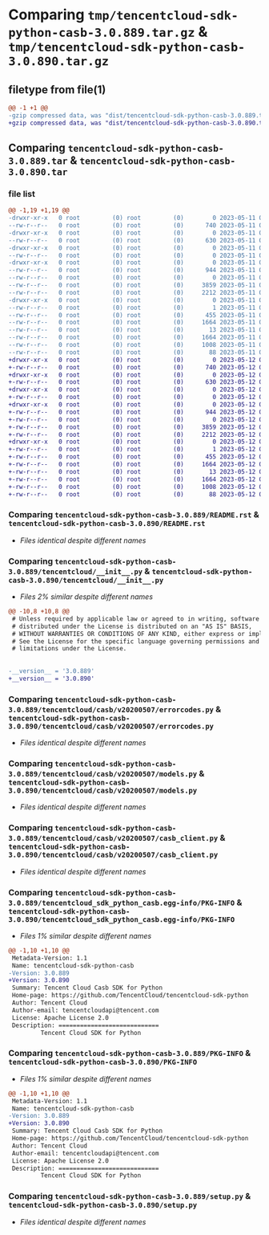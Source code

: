 # Comparing `tmp/tencentcloud-sdk-python-casb-3.0.889.tar.gz` & `tmp/tencentcloud-sdk-python-casb-3.0.890.tar.gz`

## filetype from file(1)

```diff
@@ -1 +1 @@
-gzip compressed data, was "dist/tencentcloud-sdk-python-casb-3.0.889.tar", last modified: Thu May 11 02:23:57 2023, max compression
+gzip compressed data, was "dist/tencentcloud-sdk-python-casb-3.0.890.tar", last modified: Fri May 12 01:05:36 2023, max compression
```

## Comparing `tencentcloud-sdk-python-casb-3.0.889.tar` & `tencentcloud-sdk-python-casb-3.0.890.tar`

### file list

```diff
@@ -1,19 +1,19 @@
-drwxr-xr-x   0 root         (0) root         (0)        0 2023-05-11 02:23:57.000000 tencentcloud-sdk-python-casb-3.0.889/
--rw-r--r--   0 root         (0) root         (0)      740 2023-05-11 02:23:57.000000 tencentcloud-sdk-python-casb-3.0.889/README.rst
-drwxr-xr-x   0 root         (0) root         (0)        0 2023-05-11 02:23:57.000000 tencentcloud-sdk-python-casb-3.0.889/tencentcloud/
--rw-r--r--   0 root         (0) root         (0)      630 2023-05-11 02:23:57.000000 tencentcloud-sdk-python-casb-3.0.889/tencentcloud/__init__.py
-drwxr-xr-x   0 root         (0) root         (0)        0 2023-05-11 02:23:57.000000 tencentcloud-sdk-python-casb-3.0.889/tencentcloud/casb/
--rw-r--r--   0 root         (0) root         (0)        0 2023-05-11 02:23:57.000000 tencentcloud-sdk-python-casb-3.0.889/tencentcloud/casb/__init__.py
-drwxr-xr-x   0 root         (0) root         (0)        0 2023-05-11 02:23:57.000000 tencentcloud-sdk-python-casb-3.0.889/tencentcloud/casb/v20200507/
--rw-r--r--   0 root         (0) root         (0)      944 2023-05-11 02:23:57.000000 tencentcloud-sdk-python-casb-3.0.889/tencentcloud/casb/v20200507/errorcodes.py
--rw-r--r--   0 root         (0) root         (0)        0 2023-05-11 02:23:57.000000 tencentcloud-sdk-python-casb-3.0.889/tencentcloud/casb/v20200507/__init__.py
--rw-r--r--   0 root         (0) root         (0)     3859 2023-05-11 02:23:57.000000 tencentcloud-sdk-python-casb-3.0.889/tencentcloud/casb/v20200507/models.py
--rw-r--r--   0 root         (0) root         (0)     2212 2023-05-11 02:23:57.000000 tencentcloud-sdk-python-casb-3.0.889/tencentcloud/casb/v20200507/casb_client.py
-drwxr-xr-x   0 root         (0) root         (0)        0 2023-05-11 02:23:57.000000 tencentcloud-sdk-python-casb-3.0.889/tencentcloud_sdk_python_casb.egg-info/
--rw-r--r--   0 root         (0) root         (0)        1 2023-05-11 02:23:57.000000 tencentcloud-sdk-python-casb-3.0.889/tencentcloud_sdk_python_casb.egg-info/dependency_links.txt
--rw-r--r--   0 root         (0) root         (0)      455 2023-05-11 02:23:57.000000 tencentcloud-sdk-python-casb-3.0.889/tencentcloud_sdk_python_casb.egg-info/SOURCES.txt
--rw-r--r--   0 root         (0) root         (0)     1664 2023-05-11 02:23:57.000000 tencentcloud-sdk-python-casb-3.0.889/tencentcloud_sdk_python_casb.egg-info/PKG-INFO
--rw-r--r--   0 root         (0) root         (0)       13 2023-05-11 02:23:57.000000 tencentcloud-sdk-python-casb-3.0.889/tencentcloud_sdk_python_casb.egg-info/top_level.txt
--rw-r--r--   0 root         (0) root         (0)     1664 2023-05-11 02:23:57.000000 tencentcloud-sdk-python-casb-3.0.889/PKG-INFO
--rw-r--r--   0 root         (0) root         (0)     1008 2023-05-11 02:23:57.000000 tencentcloud-sdk-python-casb-3.0.889/setup.py
--rw-r--r--   0 root         (0) root         (0)       88 2023-05-11 02:23:57.000000 tencentcloud-sdk-python-casb-3.0.889/setup.cfg
+drwxr-xr-x   0 root         (0) root         (0)        0 2023-05-12 01:05:36.000000 tencentcloud-sdk-python-casb-3.0.890/
+-rw-r--r--   0 root         (0) root         (0)      740 2023-05-12 01:05:35.000000 tencentcloud-sdk-python-casb-3.0.890/README.rst
+drwxr-xr-x   0 root         (0) root         (0)        0 2023-05-12 01:05:36.000000 tencentcloud-sdk-python-casb-3.0.890/tencentcloud/
+-rw-r--r--   0 root         (0) root         (0)      630 2023-05-12 01:05:35.000000 tencentcloud-sdk-python-casb-3.0.890/tencentcloud/__init__.py
+drwxr-xr-x   0 root         (0) root         (0)        0 2023-05-12 01:05:36.000000 tencentcloud-sdk-python-casb-3.0.890/tencentcloud/casb/
+-rw-r--r--   0 root         (0) root         (0)        0 2023-05-12 01:05:35.000000 tencentcloud-sdk-python-casb-3.0.890/tencentcloud/casb/__init__.py
+drwxr-xr-x   0 root         (0) root         (0)        0 2023-05-12 01:05:36.000000 tencentcloud-sdk-python-casb-3.0.890/tencentcloud/casb/v20200507/
+-rw-r--r--   0 root         (0) root         (0)      944 2023-05-12 01:05:35.000000 tencentcloud-sdk-python-casb-3.0.890/tencentcloud/casb/v20200507/errorcodes.py
+-rw-r--r--   0 root         (0) root         (0)        0 2023-05-12 01:05:35.000000 tencentcloud-sdk-python-casb-3.0.890/tencentcloud/casb/v20200507/__init__.py
+-rw-r--r--   0 root         (0) root         (0)     3859 2023-05-12 01:05:35.000000 tencentcloud-sdk-python-casb-3.0.890/tencentcloud/casb/v20200507/models.py
+-rw-r--r--   0 root         (0) root         (0)     2212 2023-05-12 01:05:35.000000 tencentcloud-sdk-python-casb-3.0.890/tencentcloud/casb/v20200507/casb_client.py
+drwxr-xr-x   0 root         (0) root         (0)        0 2023-05-12 01:05:36.000000 tencentcloud-sdk-python-casb-3.0.890/tencentcloud_sdk_python_casb.egg-info/
+-rw-r--r--   0 root         (0) root         (0)        1 2023-05-12 01:05:36.000000 tencentcloud-sdk-python-casb-3.0.890/tencentcloud_sdk_python_casb.egg-info/dependency_links.txt
+-rw-r--r--   0 root         (0) root         (0)      455 2023-05-12 01:05:36.000000 tencentcloud-sdk-python-casb-3.0.890/tencentcloud_sdk_python_casb.egg-info/SOURCES.txt
+-rw-r--r--   0 root         (0) root         (0)     1664 2023-05-12 01:05:36.000000 tencentcloud-sdk-python-casb-3.0.890/tencentcloud_sdk_python_casb.egg-info/PKG-INFO
+-rw-r--r--   0 root         (0) root         (0)       13 2023-05-12 01:05:36.000000 tencentcloud-sdk-python-casb-3.0.890/tencentcloud_sdk_python_casb.egg-info/top_level.txt
+-rw-r--r--   0 root         (0) root         (0)     1664 2023-05-12 01:05:36.000000 tencentcloud-sdk-python-casb-3.0.890/PKG-INFO
+-rw-r--r--   0 root         (0) root         (0)     1008 2023-05-12 01:05:35.000000 tencentcloud-sdk-python-casb-3.0.890/setup.py
+-rw-r--r--   0 root         (0) root         (0)       88 2023-05-12 01:05:36.000000 tencentcloud-sdk-python-casb-3.0.890/setup.cfg
```

### Comparing `tencentcloud-sdk-python-casb-3.0.889/README.rst` & `tencentcloud-sdk-python-casb-3.0.890/README.rst`

 * *Files identical despite different names*

### Comparing `tencentcloud-sdk-python-casb-3.0.889/tencentcloud/__init__.py` & `tencentcloud-sdk-python-casb-3.0.890/tencentcloud/__init__.py`

 * *Files 2% similar despite different names*

```diff
@@ -10,8 +10,8 @@
 # Unless required by applicable law or agreed to in writing, software
 # distributed under the License is distributed on an "AS IS" BASIS,
 # WITHOUT WARRANTIES OR CONDITIONS OF ANY KIND, either express or implied.
 # See the License for the specific language governing permissions and
 # limitations under the License.
 
 
-__version__ = '3.0.889'
+__version__ = '3.0.890'
```

### Comparing `tencentcloud-sdk-python-casb-3.0.889/tencentcloud/casb/v20200507/errorcodes.py` & `tencentcloud-sdk-python-casb-3.0.890/tencentcloud/casb/v20200507/errorcodes.py`

 * *Files identical despite different names*

### Comparing `tencentcloud-sdk-python-casb-3.0.889/tencentcloud/casb/v20200507/models.py` & `tencentcloud-sdk-python-casb-3.0.890/tencentcloud/casb/v20200507/models.py`

 * *Files identical despite different names*

### Comparing `tencentcloud-sdk-python-casb-3.0.889/tencentcloud/casb/v20200507/casb_client.py` & `tencentcloud-sdk-python-casb-3.0.890/tencentcloud/casb/v20200507/casb_client.py`

 * *Files identical despite different names*

### Comparing `tencentcloud-sdk-python-casb-3.0.889/tencentcloud_sdk_python_casb.egg-info/PKG-INFO` & `tencentcloud-sdk-python-casb-3.0.890/tencentcloud_sdk_python_casb.egg-info/PKG-INFO`

 * *Files 1% similar despite different names*

```diff
@@ -1,10 +1,10 @@
 Metadata-Version: 1.1
 Name: tencentcloud-sdk-python-casb
-Version: 3.0.889
+Version: 3.0.890
 Summary: Tencent Cloud Casb SDK for Python
 Home-page: https://github.com/TencentCloud/tencentcloud-sdk-python
 Author: Tencent Cloud
 Author-email: tencentcloudapi@tencent.com
 License: Apache License 2.0
 Description: ============================
         Tencent Cloud SDK for Python
```

### Comparing `tencentcloud-sdk-python-casb-3.0.889/PKG-INFO` & `tencentcloud-sdk-python-casb-3.0.890/PKG-INFO`

 * *Files 1% similar despite different names*

```diff
@@ -1,10 +1,10 @@
 Metadata-Version: 1.1
 Name: tencentcloud-sdk-python-casb
-Version: 3.0.889
+Version: 3.0.890
 Summary: Tencent Cloud Casb SDK for Python
 Home-page: https://github.com/TencentCloud/tencentcloud-sdk-python
 Author: Tencent Cloud
 Author-email: tencentcloudapi@tencent.com
 License: Apache License 2.0
 Description: ============================
         Tencent Cloud SDK for Python
```

### Comparing `tencentcloud-sdk-python-casb-3.0.889/setup.py` & `tencentcloud-sdk-python-casb-3.0.890/setup.py`

 * *Files identical despite different names*

